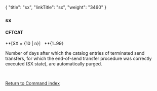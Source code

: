 {
    "title": "sx",
    "linkTitle": "sx",
    "weight": "3460"
}<span id="sx"></span>

### sx

#### CFTCAT

**[SX = {<span class="underline">10</span> &#124; n}]   **{1..99}

Number of days after which the catalog entries of terminated send transfers,
for which the end-of-send transfer procedure was correctly executed (SX
state), are automatically purged.

 

[Return to Command index](../../)
